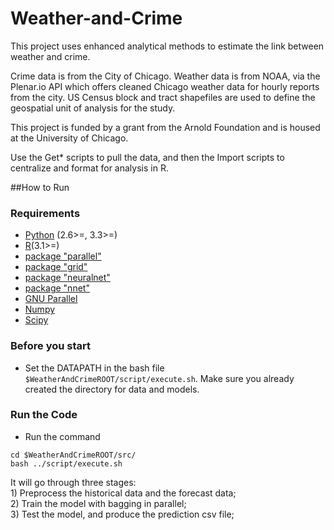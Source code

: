 Weather-and-Crime
==========
This project uses enhanced analytical methods to estimate the link between weather and crime. 

Crime data is from the City of Chicago. Weather data is from NOAA, via the Plenar.io API which offers cleaned Chicago weather data for hourly reports from the city. US Census block and tract shapefiles are used to define the geospatial unit of analysis for the study. 

This project is funded by a grant from the Arnold Foundation and is housed at the University of Chicago.

Use the Get* scripts to pull the data, and then the Import scripts to centralize and format for analysis in R.



##How to Run

### Requirements

 * [Python](http://python.org/) (2.6>=, 3.3>=)
 * [R](http://www.r-project.org/)(3.1>=)
 * [package "parallel"](https://stat.ethz.ch/R-manual/R-devel/library/parallel/doc/parallel.pdf)
 * [package "grid"](https://stat.ethz.ch/R-manual/R-devel/library/grid/html/00Index.html)
 * [package "neuralnet"](http://cran.r-project.org/web/packages/neuralnet/neuralnet.pdf)
 * [package "nnet"](http://cran.r-project.org/web/packages/nnet/nnet.pdf)
 * [GNU Parallel](http://www.gnu.org/software/parallel/)
 * [Numpy](https://github.com/numpy/numpy)
 * [Scipy](https://github.com/scipy/scipy)
 
### Before you start

* Set the DATAPATH in the bash file `$WeatherAndCrimeROOT/script/execute.sh`. Make sure you already created the directory for data and models.


### Run the Code

* Run the command  
```
cd $WeatherAndCrimeROOT/src/
bash ../script/execute.sh
```
It will go through three stages:  
    1) Preprocess the historical data and the forecast data;  
    2) Train the model with bagging in parallel;  
    3) Test the model, and produce the prediction csv file;  
